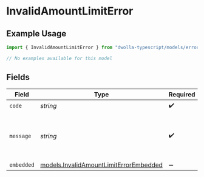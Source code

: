 # InvalidAmountLimitError

## Example Usage

```typescript
import { InvalidAmountLimitError } from "dwolla-typescript/models/errors";

// No examples available for this model
```

## Fields

| Field                                                                                     | Type                                                                                      | Required                                                                                  | Description                                                                               | Example                                                                                   |
| ----------------------------------------------------------------------------------------- | ----------------------------------------------------------------------------------------- | ----------------------------------------------------------------------------------------- | ----------------------------------------------------------------------------------------- | ----------------------------------------------------------------------------------------- |
| `code`                                                                                    | *string*                                                                                  | :heavy_check_mark:                                                                        | N/A                                                                                       | ValidationError                                                                           |
| `message`                                                                                 | *string*                                                                                  | :heavy_check_mark:                                                                        | N/A                                                                                       | Validation error(s) present. See embedded errors list for more details.                   |
| `embedded`                                                                                | [models.InvalidAmountLimitErrorEmbedded](../../models/invalidamountlimiterrorembedded.md) | :heavy_minus_sign:                                                                        | N/A                                                                                       |                                                                                           |